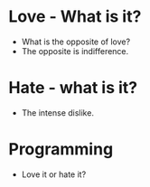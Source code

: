
# Love - What is it?
* What is the opposite of love?
* The opposite is indifference.

# Hate - what is it?
* The intense dislike.

# Programming
* Love it or hate it?
